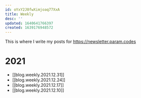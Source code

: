 ```yaml
---
id: oYxY2J0fwXimjoaq77XxA
title: Weekly
desc: ''
updated: 1640641766397
created: 1639176948572
---
```


This is where I write my posts for https://newsletter.param.codes

# 2021

* [[blog.weekly.2021.12.31]]
* [[blog.weekly.2021.12.24]]
* [[blog.weekly.2021.12.17]]
* [[blog.weekly.2021.12.10]]

